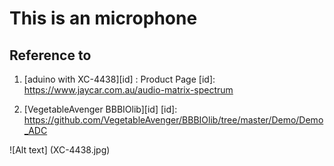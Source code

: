 This is an microphone
=============

Reference to
-------------

1. [aduino with XC-4438][id] : Product Page
[id]: https://www.jaycar.com.au/audio-matrix-spectrum

2. [VegetableAvenger BBBIOlib][id]
[id]: https://github.com/VegetableAvenger/BBBIOlib/tree/master/Demo/Demo_ADC


![Alt text] (XC-4438.jpg)
